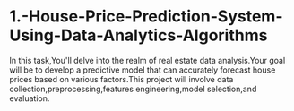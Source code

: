 # 1.-House-Price-Prediction-System-Using-Data-Analytics-Algorithms
In this task,You'll delve into the realm of real estate data analysis.Your goal will be to develop a predictive model that can accurately forecast house prices based on various factors.This project will involve data collection,preprocessing,features engineering,model selection,and evaluation.

